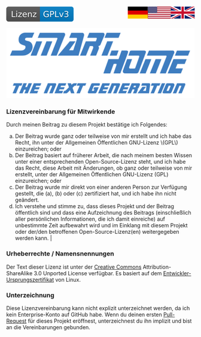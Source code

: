 <a href="CLA.en.md"><img src="../images/en.svg" valign="top" align="right"/></a>
<a href="CLA.de.md"><img src="../images/de.svg" valign="top" align="right"/></a>
<!--[![Version][version-badge]][version-url]-->
[![License][license-badge]][license-url]
<!--
[![Bugs][bugs-badge]][bugs-url]
-->

[![Logo][logo]][project-url]

### Lizenzvereinbarung für Mitwirkende


Durch meinen Beitrag zu diesem Projekt bestätige ich Folgendes:

<ol type="a"><li>
Der Beitrag wurde ganz oder teilweise von mir erstellt und ich habe das Recht, ihn unter der Allgemeinen Öffentlichen GNU-Lizenz \(GPL\) einzureichen; oder
</li><li>
 Der Beitrag basiert auf früherer Arbeit, die nach meinem besten Wissen unter einer entsprechenden Open-Source-Lizenz steht, und ich habe das Recht, diese Arbeit mit Änderungen, ob ganz oder teilweise von mir erstellt, unter der Allgemeinen Öffentlichen GNU-Lizenz (GPL) einzureichen; oder
</li><li>
Der Beitrag wurde mir direkt von einer anderen Person zur Verfügung gestellt, die (a), (b) oder (c) zertifiziert hat, und ich habe ihn nicht geändert.
</li><li>
Ich verstehe und stimme zu, dass dieses Projekt und der Beitrag öffentlich sind und dass eine Aufzeichnung des Beitrags (einschließlich aller persönlichen Informationen, die ich damit einreiche) auf unbestimmte Zeit aufbewahrt wird und im Einklang mit diesem Projekt oder der/den betroffenen Open-Source-Lizenz(en) weitergegeben werden kann. |
</li></ol>

### Urheberrechte / Namensnennungen

Der Text dieser Lizenz ist unter der [Creative Commons][cc-url] Attribution-ShareAlike 3.0 Unported License verfügbar. Es basiert auf dem [Entwickler-Ursprungszertifikat][dco-url] von Linux.

### Unterzeichnung

Diese Lizenzvereinbarung kann nicht explizit unterzeichnet werden, da ich kein Enterprise-Konto auf GitHub habe. Wenn du deinen ersten [Pull-Request][pr-url] für dieses Projekt eröffnest, unterzeichnest du ihn implizit und bist an die Vereinbarungen gebunden.

<!-- MARKDOWN LINKS & IMAGES -->
<!-- https://www.markdownguide.org/basic-syntax/#reference-style-links -->

[logo]: ../images/logo.svg
[project-url]: https://github.com/nixe64/The-Next-Generation/
[pr-url]: https://github.com/nixe64/The-Next-Generation/pulls

[license-badge]: ../images/license.de.svg
[license-url]: ../../COPYRIGHT.de.md

[version-badge]: ../images/version.svg
[version-url]: https://github.com/nixe64/Home-Assistant-Blueprint/releases

[issues-url]: https://github.com/nixe64/Home-Assistant-Blueprint/issues
[bugs-badge]: https://img.shields.io/github/issues/nixe64/Home-Assistant-Blueprint/bug.svg?label=Fehlerberichte&color=informational
[bugs-url]: https://github.com/nixe64/Home-Assistant-Blueprint/issues?utf8=✓&q=is%3Aissue+is%3Aopen+label%3Abug

[cc-url]: http://creativecommons.org/licenses/by-sa/3.0/
[dco-url]: http://elinux.org/Developer_Certificate_Of_Origin